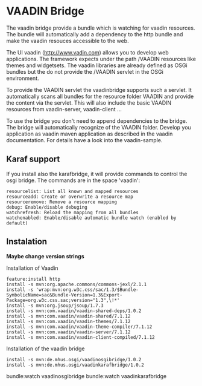 VAADIN Bridge
=============

The vaadin bridge provide a bundle which is watching for vaadin resources. The bundle will automatically
add a dependency to the http bundle and make the vaadin resouces accessible to the web.

The UI vaadin (http://www.vadin.com) allows you to develop web applications. The framework expects under the
path /VAADIN resources like themes and widgetsets. The vaadin libraries are already defined as OSGi bundles but the do
not provide the /VAADIN servlet in the OSGi environment.

To provide the VAADIN servlet the vaadinbridge supports such a servlet. It automatically scans all bundles for the resource
folder VAADIN and provide the content via the servlet. This will also include the basic VAADIN resources from vaadin-server, vaadin-client ...

To use the bridge you don't need to append dependencies to the bridge. The bridge will automatically recognize of the VAADIN folder. Develop
you application as vaadin maven application as described in the vaadin documentation. For details have a look into the vaadin-sample.

Karaf support
-------------

If you install also the karafbridge, it will provide commands to control the osgi bridge. The commands are in the space 'vaadin':

	resourcelist: List all known and mapped resources
	resourceadd: Create or overwrite a resource map
	resourceremove: Remove a resource mapping
	debug: Enable/disable debuging
	watchrefresh: Reload the mapping from all bundles
	watchenabled: Enable/disable automatic bundle watch (enabled by default)


Instalation
-------------

**Maybe change version strings**

Installation of Vaadin

	feature:install http
	install -s mvn:org.apache.commons/commons-jexl/2.1.1
	install -s 'wrap:mvn:org.w3c.css/sac/1.3/$Bundle-SymbolicName=sac&Bundle-Version=1.3&Export-Package=org.w3c.css.sac;version="1.3",\!*'
	install -s mvn:org.jsoup/jsoup/1.7.3
	install -s mvn:com.vaadin/vaadin-shared-deps/1.0.2
	install -s mvn:com.vaadin/vaadin-shared/7.1.12
	install -s mvn:com.vaadin/vaadin-themes/7.1.12
	install -s mvn:com.vaadin/vaadin-theme-compiler/7.1.12
	install -s mvn:com.vaadin/vaadin-server/7.1.12
	install -s mvn:com.vaadin/vaadin-client-compiled/7.1.12


Installation of the vaadin bridge

	install -s mvn:de.mhus.osgi/vaadinosgibridge/1.0.2
	install -s mvn:de.mhus.osgi/vaadinkarafbridge/1.0.2
	
bundle:watch vaadinosgibridge
bundle:watch vaadinkarafbridge


